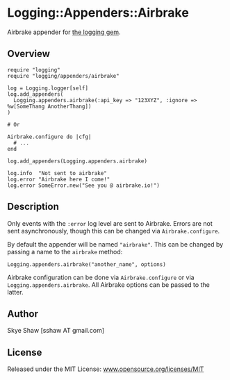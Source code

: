 # Logging::Appenders::Airbrake

Airbrake appender for [the logging gem](https://github.com/TwP/logging).

## Overview

    require "logging"
    require "logging/appenders/airbrake"

	log = Logging.logger[self]
	log.add_appenders(
	  Logging.appenders.airbrake(:api_key => "123XYZ", :ignore => %w[SomeThang AnotherThang])
    )

    # Or

    Airbrake.configure do |cfg|
      # ...
    end

	log.add_appenders(Logging.appenders.airbrake)
	
	log.info  "Not sent to airbrake"
	log.error "Airbrake here I come!"
	log.error SomeError.new("See you @ airbrake.io!")	

## Description

Only events with the `:error` log level are sent to Airbrake. Errors are not sent asynchronously,
though this can be changed via `Airbrake.configure`.

By default the appender  will be named `"airbrake"`. This can be changed by passing a name
to the `airbrake` method:

    Logging.appenders.airbrake("another_name", options)

Airbrake configuration can be done via `Airbrake.configure` or via `Logging.appenders.airbrake`. 
All Airbrake options can be passed to the latter.

## Author

Skye Shaw [sshaw AT gmail.com]

## License

Released under the MIT License: www.opensource.org/licenses/MIT
